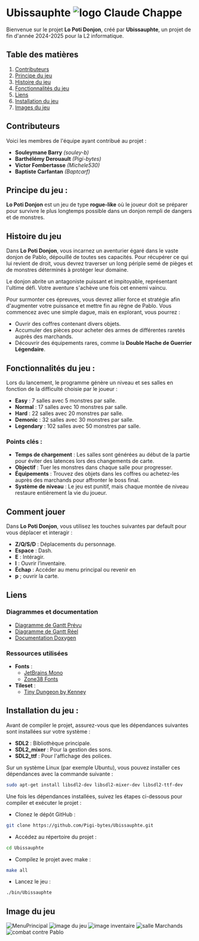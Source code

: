 # Ubissauphte ![logo Claude Chappe](assets/imgReadme/Claude.png)

Bienvenue sur le projet **Lo Poti Donjon**, créé par **Ubissauphte**, un projet de fin d'année 2024-2025 pour la L2 informatique.

## Table des matières
1. [Contributeurs](#contributeurs)
2. [Principe du jeu](#principe-du-jeu)
3. [Histoire du jeu](#histoire-du-jeu)
4. [Fonctionnalités du jeu](#fonctionnalités-du-jeu)
5. [Liens](#liens)
6. [Installation du jeu](#installation-du-jeu)
7. [Images du jeu](#images-du-jeu)


## Contributeurs

Voici les membres de l'équipe ayant contribué au projet :

- **Souleymane Barry** *(souley-b)*
- **Barthélémy Derouault** *(Pigi-bytes)*
- **Victor Fombertasse** *(Michele530)*
- **Baptiste Carfantan** *(Baptcarf)*


## Principe du jeu :

**Lo Poti Donjon** est un jeu de type **rogue-like** où le joueur doit se préparer pour survivre le plus longtemps possible dans un donjon rempli de dangers et de monstres.

## Histoire du jeu

Dans **Lo Poti Donjon**, vous incarnez un aventurier égaré dans le vaste donjon de Pablo, dépouillé de toutes ses capacités. Pour récupérer ce qui lui revient de droit, vous devrez traverser un long périple semé de pièges et de monstres déterminés à protéger leur domaine.

Le donjon abrite un antagoniste puissant et impitoyable, représentant l'ultime défi. Votre aventure s'achève une fois cet ennemi vaincu.

Pour surmonter ces épreuves, vous devrez allier force et stratégie afin d'augmenter votre puissance et mettre fin au règne de Pablo. Vous commencez avec une simple dague, mais en explorant, vous pourrez :

- Ouvrir des coffres contenant divers objets.
- Accumuler des pièces pour acheter des armes de différentes raretés auprès des marchands.
- Découvrir des équipements rares, comme la **Double Hache de Guerrier Légendaire**.

## Fonctionnalités du jeu :

Lors du lancement, le programme génère un niveau et ses salles en fonction de la difficulté choisie par le joueur :

- **Easy** : 7 salles avec 5 monstres par salle.
- **Normal** : 17 salles avec 10 monstres par salle.
- **Hard** : 22 salles avec 20 monstres par salle.
- **Demonic** : 32 salles avec 30 monstres par salle.
- **Legendary** : 102 salles avec 50 monstres par salle.

### Points clés :
- **Temps de chargement** : Les salles sont générées au début de la partie pour éviter des latences lors des changements de carte.
- **Objectif** : Tuer les monstres dans chaque salle pour progresser.
- **Équipements** : Trouvez des objets dans les coffres ou achetez-les auprès des marchands pour affronter le boss final.
- **Système de niveau** : Le jeu est punitif, mais chaque montée de niveau restaure entièrement la vie du joueur.

## Comment jouer

Dans **Lo Poti Donjon**, vous utilisez les touches suivantes par default pour vous déplacer et interagir :

- **Z/Q/S/D** : Déplacements du personnage.
- **Espace** : Dash.
- **E** : Intéragir.
- **I** : Ouvrir l’inventaire.
- **Échap** : Accéder au menu principal ou revenir en 
- **p** ; ouvrir la carte.
 
## Liens

### Diagrammes et documentation
- [Diagramme de Gantt Prévu](https://docs.google.com/spreadsheets/d/1izmjEU3AdizAlb6oVq4sjDTDMpQiwE0Ea9UwfN2fawg/edit?usp=sharing)
- [Diagramme de Gantt Réel](https://docs.google.com/spreadsheets/d/1kdkzD_GTPsmrwCW2jH0_2ET8rOUeqwklMZoLPcJabdQ/edit?usp=sharing)
- [Documentation Doxygen](https://pigi-bytes.github.io/Ubissauphte/index.html)

### Ressources utilisées
- **Fonts** :
  - [JetBrains Mono](https://www.jetbrains.com/lp/mono/)
  - [Zone38 Fonts](https://www.zone38.net/font/)
- **Tileset** :
  - [Tiny Dungeon by Kenney](https://kenney-assets.itch.io/tiny-dungeon)

## Installation du jeu :
Avant de compiler le projet, assurez-vous que les dépendances suivantes sont installées sur votre système :  

- **SDL2** : Bibliothèque principale.
- **SDL2_mixer** : Pour la gestion des sons.
- **SDL2_ttf** : Pour l'affichage des polices.


Sur un système Linux (par exemple Ubuntu), vous pouvez installer ces dépendances avec la commande suivante :  

```bash 
sudo apt-get install libsdl2-dev libsdl2-mixer-dev libsdl2-ttf-dev 
```

Une fois les dépendances installées, suivez les étapes ci-dessous pour compiler et exécuter le projet :

- Clonez le dépôt GitHub :
```bash 
git clone https://github.com/Pigi-bytes/Ubissauphte.git
```

- Accédez au répertoire du projet :
```bash
cd Ubissauphte
``` 

- Compilez le projet avec make :
```bash
make all
```

- Lancez le jeu :
```bash
./bin/Ubissauphte 
```

## Image du jeu

![MenuPrincipal](assets/imgReadme/menuPrincipal.png)
![image du jeu](assets/imgReadme/imageJeux.png)
![image inventaire](assets/imgReadme/inventaire.png)
![salle Marchands](assets/imgReadme/salleMarchant.png)
![combat contre Pablo](assets/imgReadme/explosionPablo.png)

